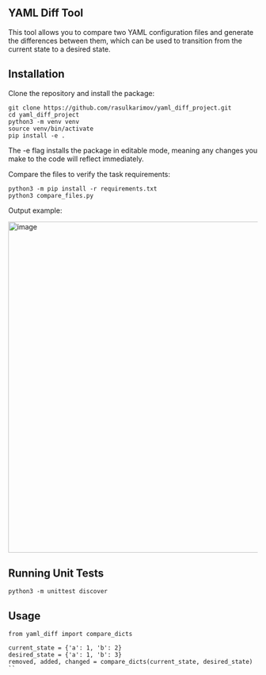## YAML Diff Tool

This tool allows you to compare two YAML configuration files and generate the differences between them, which can be used to transition from the current state to a desired state.

## Installation

Clone the repository and install the package:
```text
git clone https://github.com/rasulkarimov/yaml_diff_project.git
cd yaml_diff_project
python3 -m venv venv
source venv/bin/activate
pip install -e .
```
The -e flag installs the package in editable mode, meaning any changes you make to the code will reflect immediately.

Compare the files to verify the task requirements:
```text
python3 -m pip install -r requirements.txt
python3 compare_files.py
```

Output example:

<img width="667" alt="image" src="https://github.com/user-attachments/assets/d8f5f467-1ae3-44fa-8fae-eeaf1f5eed11">

## Running Unit Tests
```text
python3 -m unittest discover
```

## Usage
```text
from yaml_diff import compare_dicts

current_state = {'a': 1, 'b': 2}
desired_state = {'a': 1, 'b': 3}
removed, added, changed = compare_dicts(current_state, desired_state)
``
